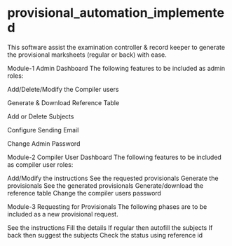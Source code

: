 # provisional_automation_implemented
This software assist the examination controller &amp; record keeper to generate the provisional marksheets (regular or back) with ease.  


Module-1 Admin Dashboard
The following features to be included as admin roles:

 Add/Delete/Modify the Compiler users

 Generate & Download Reference Table

 Add or Delete Subjects

 Configure Sending Email

 Change Admin Password

Module-2 Compiler User Dashboard
 The following features to be included as compiler user roles:

 Add/Modify the instructions
 See the requested provisionals
 Generate the provisionals
 See the generated provisionals
 Generate/download the reference table
 Change the compiler users password

 Module-3 Requesting for Provisionals
 The following phases are to be included as a new provisional request.

 See the instructions
 Fill the details
 If regular then autofill the subjects
 If back then suggest the subjects
 Check the status using reference id